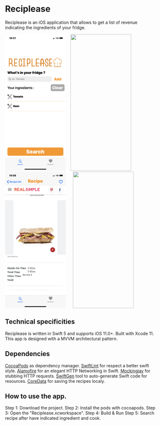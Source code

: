 # Reciplease
Reciplease is an iOS application that allows to get a list of revenue indicating the ingredients of your fridge.

<img src="./Screenshot/Search.PNG" width="200" height="450">&nbsp; &nbsp; <img src="./Screenshot/RecipeList.png" width="200" height="450">&nbsp; &nbsp; <img src="./Screenshot/Recipe.png" width="200" height="450">&nbsp; &nbsp; &nbsp; <img src="./Screenshot/FavoriteList.png" width="200" height="450"> 

## Technical specificities 
Reciplease is written in Swift 5 and supports iOS 11.0+. Built with Xcode 11.
This app is designed with a MVVM architectural pattern.

## Dependencies
[CocoaPods](https://cocoapods.org) as dependency manager.
[SwiftLint](https://github.com/realm/SwiftLint) for respect a better swift style.
[Alamofire](https://github.com/Alamofire/Alamofire) for an elegant HTTP Networking in Swift.
[Mockingjay](https://github.com/kylef/Mockingjay) for stubbing HTTP requests.
[SwiftGen](https://github.com/SwiftGen/SwiftGen) tool to auto-generate Swift code for resources. 
[CoreData](https://developer.apple.com/documentation/coredata) for saving the recipes localy.

## How to use the app.
Step 1: Download the project.
Step 2: Install the pods with cocoapods.
Step 3: Open the "Reciplease.xcworkspace".
Step 4: Build & Run
Step 5: Search recipe after have indicated ingredient and cook.
